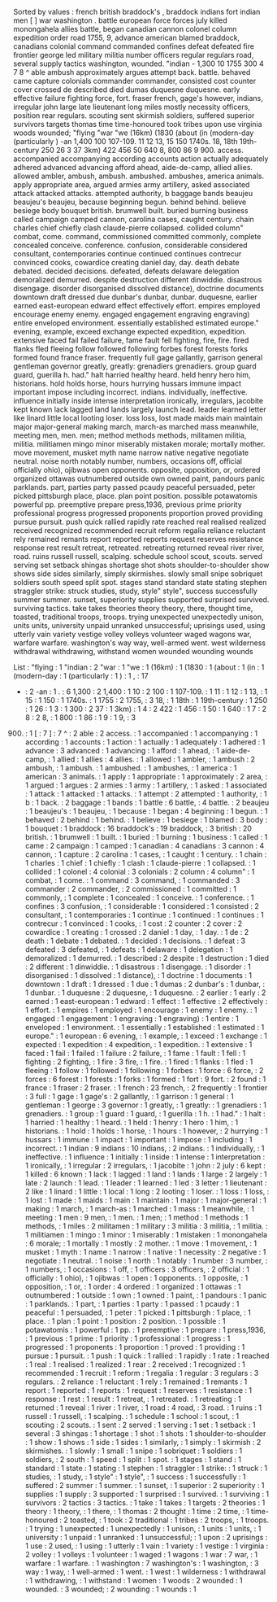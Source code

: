 Sorted by values :
french british braddock's , braddock indians fort indian men [ ] war washington . battle european force forces july killed monongahela allies battle, began canadian cannon colonel column expedition order road 1755, 9, advance american blamed braddock, canadians colonial command commanded confines defeat defeated fire frontier george led military militia number officers regular regulars road, several supply tactics washington, wounded. "indian - 1,300 10 1755 300 4 7 8 ^ able ambush approximately argues attempt back. battle. behaved came capture colonials commander commander, consisted cost counter cover crossed de described died dumas duquesne duquesne. early effective failure fighting force, fort. fraser french, gage's however, indians, irregular john large late lieutenant long miles mostly necessity officers, position rear regulars. scouting sent skirmish soldiers, suffered superior survivors targets thomas time time-honoured took tribes upon use virginia woods wounded; "flying "war "we (16km) (1830 (about (in (modern-day (particularly ) -an 1,400 100 107-109. 11 12 13, 15 150 1740s. 18, 18th 19th-century 250 26 3 37 3km) 422 456 50 640 8, 800 86 9 900. access. accompanied accompanying according accounts action actually adequately adhered advanced advancing afford ahead, aide-de-camp, allied allies. allowed ambler, ambush, ambush. ambushed. ambushes, america animals. apply appropriate area, argued armies army artillery, asked associated attack attacked attacks. attempted authority, b baggage bands beaujeu beaujeu's beaujeu, because beginning begun. behind behind. believe besiege body bouquet british. brumwell built. buried burning business called campaign camped cannon, carolina cases, caught century. chain charles chief chiefly clash claude-pierre collapsed. collided column" combat, come. command, commissioned committed commonly, complete concealed conceive. conference. confusion, considerable considered consultant, contemporaries continue continued continues contrecur convinced cooks, cowardice creating daniel day, day. death debate debated. decided decisions. defeated, defeats delaware delegation demoralized demurred. despite destruction different dinwiddie. disastrous disengage. disorder disorganised dissolved distance), doctrine documents downtown draft dressed due dunbar's dunbar, dunbar. duquesne, earlier earned east-european edward effect effectively effort. empires employed encourage enemy enemy. engaged engagement engraving engraving) entire enveloped environment. essentially established estimated europe." evening, example, exceed exchange expected expedition, expedition. extensive faced fail failed failure, fame fault fell fighting, fire, fire. fired flanks fled fleeing follow followed following forbes forest forests forks formed found france fraser. frequently full gage gallantly, garrison general gentleman governor greatly, greatly: grenadiers grenadiers. group guard guard, guerilla h. had." halt harried healthy heard. held henry hero him, historians. hold holds horse, hours hurrying hussars immune impact important impose including incorrect. indians. individually, ineffective. influence initially inside intense interpretation ironically, irregulars, jacobite kept known lack lagged land lands largely launch lead. leader learned letter like linard little local looting loser. loss loss, lost made maids main maintain major major-general making march, march-as marched mass meanwhile, meeting men, men. men; method methods methods, militamen militia, militia. militiamen mingo minor miserably mistaken morale; mortally mother. move movement, musket myth name narrow native negative negotiate neutral. noise north notably number, numbers, occasions off, official officially ohio), ojibwas open opponents. opposite, opposition, or, ordered organized ottawas outnumbered outside own owned paint, pandours panic parklands. part, parties party passed pcaudy peaceful persuaded, peter picked pittsburgh place, place. plan point position. possible potawatomis powerful pp. preemptive prepare press,1936, previous prime priority professional progress progressed proponents proportion proved providing pursue pursuit. push quick rallied rapidly rate reached real realised realized received recognized recommended recruit reform regalia reliance reluctant rely remained remants report reported reports request reserves resistance response rest result retreat, retreated. retreating returned reveal river river, road. ruins russell russell, scalping. schedule school scout, scouts. served serving set setback shingas shortage shot shots shoulder-to-shoulder show shows side sides similarly, simply skirmishes. slowly small snipe sobriquet soldiers south speed split spot. stages stand standard state stating stephen straggler strike: struck studies, study, style" style", success successfully summer summer. sunset, superiority supplies supported surprised survived. surviving tactics. take takes theories theory theory, there, thought time, toasted, traditional troops, troops. trying unexpected unexpectedly unison, units units, university unpaid unranked unsuccessful; uprisings used, using utterly vain variety vestige volley volleys volunteer waged wagons war, warfare warfare. washington's way way, well-armed went. west wilderness withdrawal withdrawing, withstand women wounded wounding wounds 

List :
"flying : 1
"indian : 2
"war : 1
"we : 1
(16km) : 1
(1830 : 1
(about : 1
(in : 1
(modern-day : 1
(particularly : 1
) : 1
, : 17
- : 2
-an : 1
. : 6
1,300 : 2
1,400 : 1
10 : 2
100 : 1
107-109. : 1
11 : 1
12 : 1
13, : 1
15 : 1
150 : 1
1740s. : 1
1755 : 2
1755, : 3
18, : 1
18th : 1
19th-century : 1
250 : 1
26 : 1
3 : 1
300 : 2
37 : 1
3km) : 1
4 : 2
422 : 1
456 : 1
50 : 1
640 : 1
7 : 2
8 : 2
8, : 1
800 : 1
86 : 1
9 : 1
9, : 3
900. : 1
[ : 7
] : 7
^ : 2
able : 2
access. : 1
accompanied : 1
accompanying : 1
according : 1
accounts : 1
action : 1
actually : 1
adequately : 1
adhered : 1
advance : 3
advanced : 1
advancing : 1
afford : 1
ahead, : 1
aide-de-camp, : 1
allied : 1
allies : 4
allies. : 1
allowed : 1
ambler, : 1
ambush : 2
ambush, : 1
ambush. : 1
ambushed. : 1
ambushes, : 1
america : 1
american : 3
animals. : 1
apply : 1
appropriate : 1
approximately : 2
area, : 1
argued : 1
argues : 2
armies : 1
army : 1
artillery, : 1
asked : 1
associated : 1
attack : 1
attacked : 1
attacks. : 1
attempt : 2
attempted : 1
authority, : 1
b : 1
back. : 2
baggage : 1
bands : 1
battle : 6
battle, : 4
battle. : 2
beaujeu : 1
beaujeu's : 1
beaujeu, : 1
because : 1
began : 4
beginning : 1
begun. : 1
behaved : 2
behind : 1
behind. : 1
believe : 1
besiege : 1
blamed : 3
body : 1
bouquet : 1
braddock : 16
braddock's : 19
braddock, : 3
british : 20
british. : 1
brumwell : 1
built. : 1
buried : 1
burning : 1
business : 1
called : 1
came : 2
campaign : 1
camped : 1
canadian : 4
canadians : 3
cannon : 4
cannon, : 1
capture : 2
carolina : 1
cases, : 1
caught : 1
century. : 1
chain : 1
charles : 1
chief : 1
chiefly : 1
clash : 1
claude-pierre : 1
collapsed. : 1
collided : 1
colonel : 4
colonial : 3
colonials : 2
column : 4
column" : 1
combat, : 1
come. : 1
command : 3
command, : 1
commanded : 3
commander : 2
commander, : 2
commissioned : 1
committed : 1
commonly, : 1
complete : 1
concealed : 1
conceive. : 1
conference. : 1
confines : 3
confusion, : 1
considerable : 1
considered : 1
consisted : 2
consultant, : 1
contemporaries : 1
continue : 1
continued : 1
continues : 1
contrecur : 1
convinced : 1
cooks, : 1
cost : 2
counter : 2
cover : 2
cowardice : 1
creating : 1
crossed : 2
daniel : 1
day, : 1
day. : 1
de : 2
death : 1
debate : 1
debated. : 1
decided : 1
decisions. : 1
defeat : 3
defeated : 3
defeated, : 1
defeats : 1
delaware : 1
delegation : 1
demoralized : 1
demurred. : 1
described : 2
despite : 1
destruction : 1
died : 2
different : 1
dinwiddie. : 1
disastrous : 1
disengage. : 1
disorder : 1
disorganised : 1
dissolved : 1
distance), : 1
doctrine : 1
documents : 1
downtown : 1
draft : 1
dressed : 1
due : 1
dumas : 2
dunbar's : 1
dunbar, : 1
dunbar. : 1
duquesne : 2
duquesne, : 1
duquesne. : 2
earlier : 1
early : 2
earned : 1
east-european : 1
edward : 1
effect : 1
effective : 2
effectively : 1
effort. : 1
empires : 1
employed : 1
encourage : 1
enemy : 1
enemy. : 1
engaged : 1
engagement : 1
engraving : 1
engraving) : 1
entire : 1
enveloped : 1
environment. : 1
essentially : 1
established : 1
estimated : 1
europe." : 1
european : 6
evening, : 1
example, : 1
exceed : 1
exchange : 1
expected : 1
expedition : 4
expedition, : 1
expedition. : 1
extensive : 1
faced : 1
fail : 1
failed : 1
failure : 2
failure, : 1
fame : 1
fault : 1
fell : 1
fighting : 2
fighting, : 1
fire : 3
fire, : 1
fire. : 1
fired : 1
flanks : 1
fled : 1
fleeing : 1
follow : 1
followed : 1
following : 1
forbes : 1
force : 6
force, : 2
forces : 6
forest : 1
forests : 1
forks : 1
formed : 1
fort : 9
fort. : 2
found : 1
france : 1
fraser : 2
fraser. : 1
french : 23
french, : 2
frequently : 1
frontier : 3
full : 1
gage : 1
gage's : 2
gallantly, : 1
garrison : 1
general : 1
gentleman : 1
george : 3
governor : 1
greatly, : 1
greatly: : 1
grenadiers : 1
grenadiers. : 1
group : 1
guard : 1
guard, : 1
guerilla : 1
h. : 1
had." : 1
halt : 1
harried : 1
healthy : 1
heard. : 1
held : 1
henry : 1
hero : 1
him, : 1
historians. : 1
hold : 1
holds : 1
horse, : 1
hours : 1
however, : 2
hurrying : 1
hussars : 1
immune : 1
impact : 1
important : 1
impose : 1
including : 1
incorrect. : 1
indian : 9
indians : 10
indians, : 2
indians. : 1
individually, : 1
ineffective. : 1
influence : 1
initially : 1
inside : 1
intense : 1
interpretation : 1
ironically, : 1
irregular : 2
irregulars, : 1
jacobite : 1
john : 2
july : 6
kept : 1
killed : 6
known : 1
lack : 1
lagged : 1
land : 1
lands : 1
large : 2
largely : 1
late : 2
launch : 1
lead. : 1
leader : 1
learned : 1
led : 3
letter : 1
lieutenant : 2
like : 1
linard : 1
little : 1
local : 1
long : 2
looting : 1
loser. : 1
loss : 1
loss, : 1
lost : 1
made : 1
maids : 1
main : 1
maintain : 1
major : 1
major-general : 1
making : 1
march, : 1
march-as : 1
marched : 1
mass : 1
meanwhile, : 1
meeting : 1
men : 9
men, : 1
men. : 1
men; : 1
method : 1
methods : 1
methods, : 1
miles : 2
militamen : 1
military : 3
militia : 3
militia, : 1
militia. : 1
militiamen : 1
mingo : 1
minor : 1
miserably : 1
mistaken : 1
monongahela : 6
morale; : 1
mortally : 1
mostly : 2
mother. : 1
move : 1
movement, : 1
musket : 1
myth : 1
name : 1
narrow : 1
native : 1
necessity : 2
negative : 1
negotiate : 1
neutral. : 1
noise : 1
north : 1
notably : 1
number : 3
number, : 1
numbers, : 1
occasions : 1
off, : 1
officers : 3
officers, : 2
official : 1
officially : 1
ohio), : 1
ojibwas : 1
open : 1
opponents. : 1
opposite, : 1
opposition, : 1
or, : 1
order : 4
ordered : 1
organized : 1
ottawas : 1
outnumbered : 1
outside : 1
own : 1
owned : 1
paint, : 1
pandours : 1
panic : 1
parklands. : 1
part, : 1
parties : 1
party : 1
passed : 1
pcaudy : 1
peaceful : 1
persuaded, : 1
peter : 1
picked : 1
pittsburgh : 1
place, : 1
place. : 1
plan : 1
point : 1
position : 2
position. : 1
possible : 1
potawatomis : 1
powerful : 1
pp. : 1
preemptive : 1
prepare : 1
press,1936, : 1
previous : 1
prime : 1
priority : 1
professional : 1
progress : 1
progressed : 1
proponents : 1
proportion : 1
proved : 1
providing : 1
pursue : 1
pursuit. : 1
push : 1
quick : 1
rallied : 1
rapidly : 1
rate : 1
reached : 1
real : 1
realised : 1
realized : 1
rear : 2
received : 1
recognized : 1
recommended : 1
recruit : 1
reform : 1
regalia : 1
regular : 3
regulars : 3
regulars. : 2
reliance : 1
reluctant : 1
rely : 1
remained : 1
remants : 1
report : 1
reported : 1
reports : 1
request : 1
reserves : 1
resistance : 1
response : 1
rest : 1
result : 1
retreat, : 1
retreated. : 1
retreating : 1
returned : 1
reveal : 1
river : 1
river, : 1
road : 4
road, : 3
road. : 1
ruins : 1
russell : 1
russell, : 1
scalping. : 1
schedule : 1
school : 1
scout, : 1
scouting : 2
scouts. : 1
sent : 2
served : 1
serving : 1
set : 1
setback : 1
several : 3
shingas : 1
shortage : 1
shot : 1
shots : 1
shoulder-to-shoulder : 1
show : 1
shows : 1
side : 1
sides : 1
similarly, : 1
simply : 1
skirmish : 2
skirmishes. : 1
slowly : 1
small : 1
snipe : 1
sobriquet : 1
soldiers : 1
soldiers, : 2
south : 1
speed : 1
split : 1
spot. : 1
stages : 1
stand : 1
standard : 1
state : 1
stating : 1
stephen : 1
straggler : 1
strike: : 1
struck : 1
studies, : 1
study, : 1
style" : 1
style", : 1
success : 1
successfully : 1
suffered : 2
summer : 1
summer. : 1
sunset, : 1
superior : 2
superiority : 1
supplies : 1
supply : 3
supported : 1
surprised : 1
survived. : 1
surviving : 1
survivors : 2
tactics : 3
tactics. : 1
take : 1
takes : 1
targets : 2
theories : 1
theory : 1
theory, : 1
there, : 1
thomas : 2
thought : 1
time : 2
time, : 1
time-honoured : 2
toasted, : 1
took : 2
traditional : 1
tribes : 2
troops, : 1
troops. : 1
trying : 1
unexpected : 1
unexpectedly : 1
unison, : 1
units : 1
units, : 1
university : 1
unpaid : 1
unranked : 1
unsuccessful; : 1
upon : 2
uprisings : 1
use : 2
used, : 1
using : 1
utterly : 1
vain : 1
variety : 1
vestige : 1
virginia : 2
volley : 1
volleys : 1
volunteer : 1
waged : 1
wagons : 1
war : 7
war, : 1
warfare : 1
warfare. : 1
washington : 7
washington's : 1
washington, : 3
way : 1
way, : 1
well-armed : 1
went. : 1
west : 1
wilderness : 1
withdrawal : 1
withdrawing, : 1
withstand : 1
women : 1
woods : 2
wounded : 1
wounded. : 3
wounded; : 2
wounding : 1
wounds : 1
